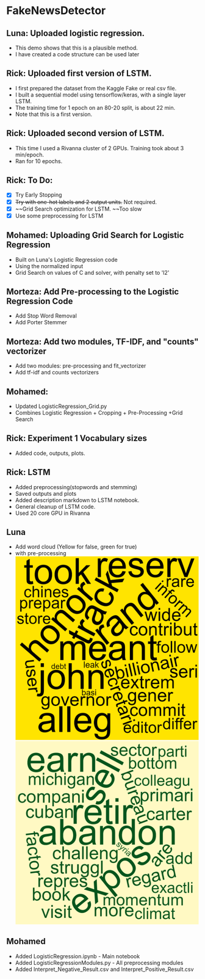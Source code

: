 # FakeNewsDetector

## Luna: Uploaded logistic regression.
  - This demo shows that this is a plausible method. 
  - I have created a code structure can be used later

## Rick: Uploaded first version of LSTM.
- I first prepared the dataset from the Kaggle Fake or real csv file.
- I built a sequential model using tensorflow/keras, with a single layer LSTM.
- The training time for 1 epoch on an 80-20 split, is about 22 min.
- Note that this is a first version.

## Rick: Uploaded second version of LSTM.
- This time I used a Rivanna cluster of 2 GPUs. Training took about 3 min/epoch.
- Ran for 10 epochs.
## Rick: To Do:
- [x] Try Early Stopping
- [x] ~~Try with one-hot labels and 2 output units.~~ Not required.
- [x] ~~Grid Search optimization for LSTM. ~~Too slow
- [x] Use some preprocessing for LSTM

## Mohamed: Uploading Grid Search for Logistic Regression
  - Built on Luna's Logistic Regression code
  - Using the normalized input
  - Grid Search on values of C and solver, with penalty set to 'l2'
## Morteza: Add Pre-processing to the Logistic Regression Code
  - Add Stop Word Removal 
  - Add Porter Stemmer
## Morteza: Add two modules, TF-IDF, and "counts" vectorizer
  - Add two modules: pre-processing and fit_vectorizer
  - Add tf-idf and counts vectorizers

## Mohamed: 
  - Updated LogisticRegression_Grid.py
  - Combines Logistic Regression + Cropping + Pre-Processing +Grid Search

## Rick: Experiment 1 Vocabulary sizes
  - Added code, outputs, plots.
## Rick: LSTM
  - Added preprocessing(stopwords and stemming)
  - Saved outputs and plots
  - Added description markdown to LSTM notebook.
  - General cleanup of LSTM code.
  - Used 20 core GPU in Rivanna

## Luna
  - Add word cloud (Yellow for false, green for true)
  - with pre-processing
  ![TrueWords](https://github.com/Luna-Xinyue/FakeNewsDetector/blob/main/wordcloud-truewords_v3.jpeg)
  ![FalseWords](https://github.com/Luna-Xinyue/FakeNewsDetector/blob/main/wordcloud-falsewords_v3.jpeg)

## Mohamed
  - Added LogisticRegression.ipynb - Main notebook
  - Added LogisticRegressionModules.py - All preprocessing modules
  - Added Interpret_Negative_Result.csv and Interpret_Positive_Result.csv 